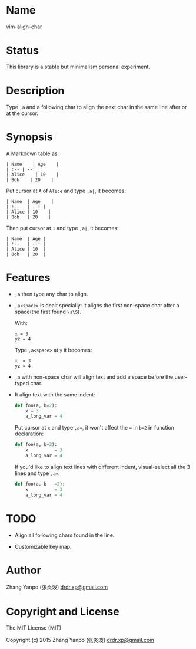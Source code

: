 #   Name

vim-align-char

#   Status

This library is a stable but minimalism personal experiment.

#   Description

Type `,a` and a following char to align the next char in the same line after
or at the cursor.


#   Synopsis

A Markdown table as:

```
| Name    | Age    |
| :-- | --: |
| Alice    | 10    |
| Bob    | 20    |
```

Put cursor at `A` of `Alice` and type `,a|`, it becomes:

```
| Name  | Age    |
| :--   | --: |
| Alice | 10    |
| Bob   | 20    |
```

Then put cursor at `1` and type `,a|`, it becomes:

```
| Name  | Age |
| :--   | --: |
| Alice | 10  |
| Bob   | 20  |
```

#   Features

-   `,a` then type any char to align.

-   `,a<space>` is dealt specially: it aligns the first non-space char after a
    space(the first found `\s\S`).

    With:

    ```
    x = 3
    yz = 4
    ```

    Type `,a<space>` at `y` it becomes:

    ```
    x  = 3
    yz = 4
    ```

-   `,a` with non-space char will align text and add a space before the
    user-typed char.

-   It align text with the same indent:

    ```python
    def foo(a, b=2):
        x = 3
        a_long_var = 4
    ```

    Put cursor at `x` and type `,a=`, it won't affect the `=` in `b=2` in function
    declaration:

    ```python
    def foo(a, b=2):
        x          = 3
        a_long_var = 4
    ```

    If you'd like to align text lines with different indent, visual-select all
    the 3 lines and type `,a=`:

    ```python
    def foo(a, b   =2):
        x          = 3
        a_long_var = 4
    ```

#   TODO

-   Align all following chars found in the line.

-   Customizable key map.

#   Author

Zhang Yanpo (张炎泼) <drdr.xp@gmail.com>

#   Copyright and License

The MIT License (MIT)

Copyright (c) 2015 Zhang Yanpo (张炎泼) <drdr.xp@gmail.com>
